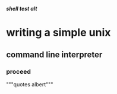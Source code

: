 ___shell test alt___
# writing a simple unix
## command line interpreter
### proceed
"""quotes albert"""
